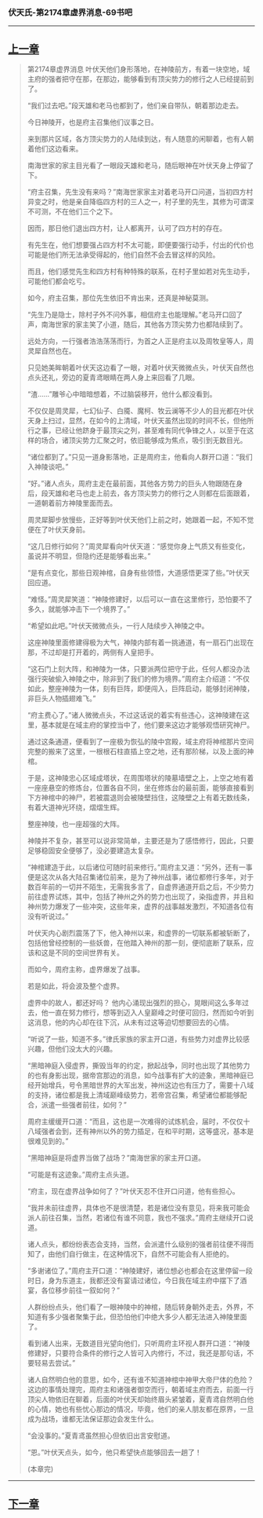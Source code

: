 ### 伏天氏-第2174章虚界消息-69书吧

--------
[上一章](./6aad72ae05f8f9edd08d67edf8b8ac8f.md)
--------


>
>
>
>第2174章虚界消息
>叶伏天他们身形落地，在神陵前方，有着一块空地，域主府的强者把守在那，在那边，能够看到有顶尖势力的修行之人已经提前到了。
>
>“我们过去吧。”段天雄和老马也都到了，他们亲自带队，朝着那边走去。
>
>今日神陵开，也是府主召集他们议事之日。
>
>来到那片区域，各方顶尖势力的人陆续到达，有人随意的闲聊着，也有人朝着他们这边看来。
>
>南海世家的家主目光看了一眼段天雄和老马，随后眼神在叶伏天身上停留了下。
>
>“府主召集，先生没有来吗？”南海世家家主对着老马开口问道，当初四方村异变之时，他是亲自降临四方村的三人之一，村子里的先生，其修为可谓深不可测，不在他们三个之下。
>
>因而，那日他们退出四方村，让人都离开，认可了四方村的存在。
>
>有先生在，他们想要强占四方村不太可能，即便要强行动手，付出的代价也可能是他们所无法承受得起的，他们自然不会去冒这样的风险。
>
>而且，他们感觉先生和四方村有种特殊的联系，在村子里如若对先生动手，可能他们都会吃亏。
>
>如今，府主召集，那位先生依旧不肯出来，还真是神秘莫测。
>
>“先生乃是隐士，除村子外不问外事，相信府主也能理解。”老马开口回了声，南海世家的家主笑了小道，随后，其他各方顶尖势力也都陆续到了。
>
>远处方向，一行强者浩浩荡荡而行，为首之人正是府主以及周牧皇等人，周灵犀自然也在。
>
>只见她美眸朝着叶伏天这边看了一眼，对着叶伏天微微点头，叶伏天自然也点头还礼，旁边的夏青鸢眼睛在两人身上来回看了几眼。
>
>“渣……”雕爷心中暗暗想着，不过脑袋移开，他什么都没看到。
>
>不仅仅是周灵犀，七幻仙子、白魇、魔柯、牧云澜等不少人的目光都在叶伏天身上扫过，显然，在如今的上清域，叶伏天虽然出现的时间不长，但他所行之事，已经让他跻身于最顶尖之列，甚至难有同代争锋之人，以至于在这样的场合，诸顶尖势力汇聚之时，依旧能够成为焦点，吸引到无数目光。
>
>“诸位都到了。”只见一道身影落地，正是周府主，他看向人群开口道：“我们入神陵谈吧。”
>
>“好。”诸人点头，周府主走在最前面，其他各方势力的巨头人物跟随在身后，段天雄和老马也走上前去，各方顶尖势力的修行之人则都在后面跟着，一道朝着前方神陵里面而去。
>
>周灵犀脚步放慢些，正好等到叶伏天他们上前之时，她跟着一起，不知不觉便在了叶伏天身前。
>
>“这几日修行如何？”周灵犀看向叶伏天道：“感觉你身上气质又有些变化，虽说并不明显，但隐约还是能够看出来。”
>
>“是有点变化，那些日观神棺，自身有些领悟，大道感悟更深了些。”叶伏天回应道。
>
>“难怪。”周灵犀笑道：“神陵修建好，以后可以一直在这里修行，恐怕要不了多久，就能够冲击下一个境界了。”
>
>“希望如此吧。”叶伏天微微点头，一行人陆续步入神陵之中。
>
>这座神陵里面修建得极为大气，神陵内部有着一挑通道，有一扇石门出现在那，不过却是打开着的，两侧有人皇把手。
>
>“这石门上刻大阵，和神陵为一体，只要派两位把守于此，任何人都没办法强行突破偷入神陵之中，除非到了我们的修为境界。”周府主介绍道：“不仅如此，整座神陵为一体，刻有巨阵，即便闯入，巨阵启动，能够封闭神陵，非巨头人物插翅难飞。”
>
>“府主费心了。”诸人微微点头，不过这话说的着实有些违心，这神陵建在这里，基本就是在域主府的掌控当中了，他们要来这边才能够观悟研究神尸。
>
>通过这条通道，便看到了一座极为恢弘的陵中宫殿，域主府将神棺那片空间完整的搬来了这里，一根根石柱直插上空之地，还有那阶梯，以及上面的神棺。
>
>于是，这神陵忠心区域成塔状，在周围塔状的陵墓墙壁之上，上空之地有着一座座悬空的修炼台，位置各自不同，坐在修炼台的最前面，能够直接看到下方神棺中的神尸，若被震退则会被陵壁挡住，这陵壁之上有着无数线条，有着大道神光环绕，熠熠生辉。
>
>整座神陵，也一座超强的大阵。
>
>神陵并不复杂，甚至可以说非常简单，主要还是为了感悟修行，因此，只要足够稳固安全便够了，没必要建造太复杂。
>
>“神棺建造于此，以后诸位可随时前来修行。”周府主又道：“另外，还有一事便是这次从各大陆召集诸位前来，是为了神州战事，诸位都修行多年，对于数百年前的一切并不陌生，无需我多言了，自虚界通道开启之后，不少势力前往虚界试炼，其中，包括了神州之外的势力也出现了，染指虚界，并且和神州势力爆发了一些冲突，这些年来，虚界的战事越发激烈，不知道各位有没有听说过。”
>
>叶伏天内心剧烈震荡了下，他入神州以来，和虚界的一切联系都被斩断了，包括他曾经控制的一些妖兽，在他踏入神州的那一刻，便彻底断了联系，应该和这是不同的空间世界有关。
>
>而如今，周府主称，虚界爆发了战事。
>
>若是如此，将会波及整个虚界。
>
>虚界中的故人，都还好吗？
>他内心涌现出强烈的担心，晃眼间这么多年过去，他一直在努力修行，想等到迈入人皇巅峰之时便可回归，然而如今听到这消息，他的内心却在往下沉，从未有过这等迫切想要回去的心情。
>
>“听说了一些，知道不多。”律氏家族的家主开口道，有些势力对虚界比较感兴趣，但他们没太大的兴趣。
>
>“黑暗神庭入侵虚界，撕毁当年的约定，掀起战争，同时也出现了其他势力的也有身影出现，据帝宫那边的消息，如今战事有扩大的迹象，黑暗神庭已经开始增兵，号令黑暗世界的大军出发，神州这边也有压力了，需要十八域的支持，诸位都是我上清域巅峰级势力，若帝宫召集，希望诸位都能够配合，派遣一些强者前往，如何？”
>
>周府主缓缓开口道：“而且，这也是一次难得的试炼机会，届时，不仅仅十八域强者会到，还有神州以外的势力插足，在和平时期，这等盛况，基本是很难见到的。”
>
>“黑暗神庭是将虚界当做了战场？”南海世家的家主开口道。
>
>“可能是有这迹象。”周府主点头道。
>
>“府主，现在虚界战争如何了？”叶伏天忍不住开口问道，他有些担心。
>
>“我并未前往虚界，具体也不是很清楚，若是诸位没有意见，将来我可能会派人前往召集，当然，若诸位有谁不同意，我也不强求。”周府主继续开口说道。
>
>诸人点头，都纷纷表态会支持，当然，会派遣什么级别的强者前往便不得而知了，由他们自行做主，在这种情况下，自然不可能会有人拒绝的。
>
>“多谢诸位了。”周府主开口道：“神陵建好，诸位想必也都会在这里停留一段时日，身为东道主，我都还没有宴请过诸位，今日我在域主府中摆下了酒宴，各位移步前往一叙如何？”
>
>人群纷纷点头，他们看了一眼神陵中的神棺，随后转身朝外走去，外界，不知道有多少强者聚集于此，但恐怕他们中绝大多少人都无法进入神陵里面了。
>
>看到诸人出来，无数道目光望向他们，只听周府主环视人群开口道：“神陵修建好，只要符合条件的修行之人皆可入内修行，不过，我还是那句话，不要轻易去尝试。”
>
>诸人自然明白他的意思，如今，还有谁不知道神棺中神甲大帝尸体的危险？
>这边的事情处理完，周府主和诸强者御空而行，朝着域主府而去，前面一行顶尖人物依旧在聊着，后面的叶伏天却始终眉头紧皱着，夏青鸢自然明白他的心情，她也有些忧心那边的情况，毕竟，他们的亲人朋友都在原界，一旦成为战场，谁都无法保证那边会发生什么。
>
>“会没事的。”夏青鸢虽然担心但依旧出言安慰道。
>
>“恩。”叶伏天点头，如今，他只希望快点能够回去一趟了！
>
>(本章完)
>
>

--------
[下一章](./d50ad912f5fa78a1e8c02e795e5e2718.md)
--------
